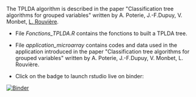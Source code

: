 
The TPLDA algorithm is described in the paper "Classification tree algorithms for grouped variables" written by A. Poterie, J.-F.Dupuy, V. Monbet, [L. Rouvière](https://github.com/lrouviere).

- File *Fonctions_TPLDA.R* contains the fonctions to built a TPLDA tree.

- File *application_microarray* contains codes and data used in the application introduced in the paper "Classification tree algorithms for grouped variables" written by A. Poterie, J.-F.Dupuy, V. Monbet, L. Rouvière.

- Click on the badge to launch rstudio live on binder:

[![Binder](https://mybinder.org/badge.svg)](https://mybinder.org/v2/gh/apoterie/TPLDA/master?urlpath=rstudio)
